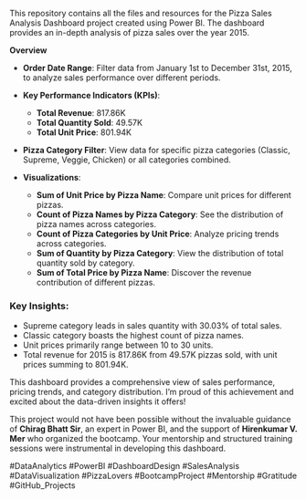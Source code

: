 
This repository contains all the files and resources for the Pizza Sales Analysis Dashboard project created using Power BI. The dashboard provides an in-depth analysis of pizza sales over the year 2015.

**Overview**

- **Order Date Range**: Filter data from January 1st to December 31st, 2015, to analyze sales performance over different periods.

- **Key Performance Indicators (KPIs)**:
  - **Total Revenue**: 817.86K
  - **Total Quantity Sold**: 49.57K
  - **Total Unit Price**: 801.94K

- **Pizza Category Filter**: View data for specific pizza categories (Classic, Supreme, Veggie, Chicken) or all categories combined.

- **Visualizations**:
  - **Sum of Unit Price by Pizza Name**: Compare unit prices for different pizzas.
  - **Count of Pizza Names by Pizza Category**: See the distribution of pizza names across categories.
  - **Count of Pizza Categories by Unit Price**: Analyze pricing trends across categories.
  - **Sum of Quantity by Pizza Category**: View the distribution of total quantity sold by category.
  - **Sum of Total Price by Pizza Name**: Discover the revenue contribution of different pizzas.

### Key Insights:
- Supreme category leads in sales quantity with 30.03% of total sales.
- Classic category boasts the highest count of pizza names.
- Unit prices primarily range between 10 to 30 units.
- Total revenue for 2015 is 817.86K from 49.57K pizzas sold, with unit prices summing to 801.94K.

This dashboard provides a comprehensive view of sales performance, pricing trends, and category distribution. I’m proud of this achievement and excited about the data-driven insights it offers!

This project would not have been possible without the invaluable guidance of **Chirag Bhatt Sir**, an expert in Power BI, and the support of **Hirenkumar V. Mer** who organized the bootcamp. Your mentorship and structured training sessions were instrumental in developing this dashboard.

#DataAnalytics #PowerBI #DashboardDesign #SalesAnalysis #DataVisualization #PizzaLovers #BootcampProject #Mentorship #Gratitude #GitHub_Projects
